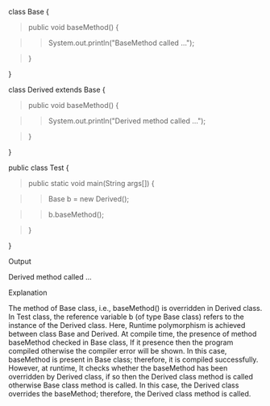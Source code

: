 class Base {

> public void baseMethod() {

> > System.out.println(\"BaseMethod called \...\");

> }

}

class Derived extends Base {

> public void baseMethod() {

> > System.out.println(\"Derived method called \...\");

> }

}

public class Test {

> public static void main(String args\[\]) {

> > Base b = new Derived();

> > b.baseMethod();

> }

}

Output

Derived method called \...

Explanation

The method of Base class, i.e., baseMethod() is overridden in Derived
class. In Test class, the reference variable b (of type Base class)
refers to the instance of the Derived class. Here, Runtime polymorphism
is achieved between class Base and Derived. At compile time, the
presence of method baseMethod checked in Base class, If it presence then
the program compiled otherwise the compiler error will be shown. In this
case, baseMethod is present in Base class; therefore, it is compiled
successfully. However, at runtime, It checks whether the baseMethod has
been overridden by Derived class, if so then the Derived class method is
called otherwise Base class method is called. In this case, the Derived
class overrides the baseMethod; therefore, the Derived class method is
called.